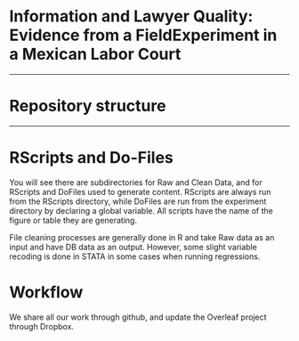 # Information and Lawyer Quality:  Evidence from a FieldExperiment in a Mexican Labor Court

---

# Repository structure

---

# RScripts and Do-Files

You will see there are subdirectories for Raw and Clean Data, and for RScripts and DoFiles used to generate content. RScripts are always run from the RScripts directory, while DoFiles are run from the experiment directory by declaring a global variable.  All scripts have the name of the figure or table they are generating.

File cleaning processes are generally done in R and take Raw data as an input and have DB data as an output. However, some slight variable recoding is done in STATA in some cases when running regressions. 

# Workflow 

We share all our work through github, and update the Overleaf project through Dropbox.